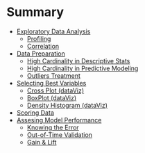 # Summary

* [Exploratory Data Analysis]()
    * [Profiling](exploratory_data_analysis/profiling.md)
    * [Correlation](exploratory_data_analysis/correlation.md)
* [Data Preparation]()
    * [High Cardinality in Descriptive Stats](data_preparation/high_cardinality_descriptive_stats.md)
    * [High Cardinality in Predictive Modeling](data_preparation/high_cardinality_predictive_modeling.md)
    * [Outliers Treatment](data_preparation/outliers_treatment.md)
* [Selecting Best Variables](selecting_best_variables/introduction.md)
    * [Cross Plot (dataViz)](selecting_best_variables/cross_plot.md)
    * [BoxPlot (dataViz)](selecting_best_variables/plotar_boxplot.md)
    * [Density Histogram (dataViz)](selecting_best_variables/plotar_histdens.md)
* [Scoring Data](scoring/scoring.md)
* [Assesing Model Performance](model_performance/introduction.md)
    * [Knowing the Error](model_performance/knowing_the_error.md)
    * [Out-of-Time Validation](model_performance/out_of_time_validation.md)
    * [Gain & Lift](model_performance/gain_lift.md)
